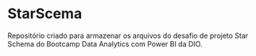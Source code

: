 # StarScema
Repositório criado para armazenar os arquivos do desafio de projeto Star Schema do Bootcamp Data Analytics com Power BI da DIO.
